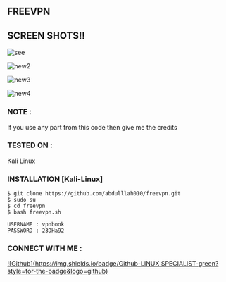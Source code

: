 ## FREEVPN 

## SCREEN SHOTS!!

![see](https://user-images.githubusercontent.com/81155650/113511014-4240ef80-957b-11eb-865e-a7adf76c7a16.png)

![new2](https://user-images.githubusercontent.com/81155650/113510498-d067a680-9578-11eb-8634-6d5507da09bc.png)

![new3](https://user-images.githubusercontent.com/81155650/113510512-e07f8600-9578-11eb-977e-3576ec936279.png)

![new4](https://user-images.githubusercontent.com/81155650/113510526-f5f4b000-9578-11eb-8dbd-791a6fb7dc08.png)

### NOTE :

 If you use any part from this code then give me the credits

### TESTED ON :

 Kali Linux

### INSTALLATION [Kali-Linux]
```
$ git clone https://github.com/abdulllah010/freevpn.git
$ sudo su
$ cd freevpn
$ bash freevpn.sh

USERNAME : vpnbook
PASSWORD : 23DHa92

```
### CONNECT WITH ME :


[![Github](https://img.shields.io/badge/Github-LINUX SPECIALIST-green?style=for-the-badge&logo=github)](https://github.com/abdulllah010)
